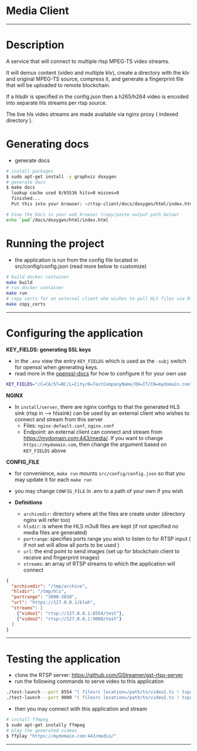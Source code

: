 
# Media Client

---

# Description


A service that will connect to multiple rtsp MPEG-TS video streams.

It will demux content (video and multiple klv), create a directory with the klv and original MPEG-TS source, compress it, and generate a fingerprint file that will be uploaded to remote blockchain. 

If a hlsdir is specified in the config.json then a h265/h264 video is encoded into separate hls streams per rtsp source.

The live hls video streams are made available via nginx proxy ( indexed directory ).

# Generating docs

- generate docs

```bash
# install packages
$ sudo apt-get install -y graphviz doxygen
# generate docs
$ make docs
  lookup cache used 0/65536 hits=0 misses=0
  finished...
  Put this into your browser: ~/rtsp-client/docs/doxygen/html/index.html

# View the Docs in your web browser (copy/paste output path below)
echo `pwd`/docs/doxygen/html/index.html
```

# Running the project

- the application is run from the config file located in src/config/config.json (read more below to customize)

```bash
# build docker container
make build
# run docker container
make run
# copy certs for an external client who wishes to pull HLS files via RTMP/RTSP
make copy_certs
```

---

# Configuring the application

__KEY_FIELDS: generating SSL keys__

- in the `.env` view the entry `KEY_FIELDS` which is used as the `-subj` switch for openssl when generating keys.
- read more in the [openssl-docs](https://www.digicert.com/kb/ssl-support/openssl-quick-reference-guide.htm#Usingthe-subjSwitch) for how to configure it for your own use

```bash
KEY_FIELDS="/C=CA/ST=BC/L=City/O=TestCompanyName/OU=IT/CN=mydomain.com"
```


__NGINX__

- In `install/server`, there are nginx configs to that the generated HLS sink  (rtsp in --> hlssink) can be used by an external client who wishes to connect and stream from this server
    - Files: `nginx-default.conf`, `nginx.conf`
    - Endpoint: an external client can connect and stream from  https://mydomain.com:443/media/. If you want to change `https://mydomain.com`, then change the argument based on `KEY_FIELDS` above

__CONFIG_FILE__

- for convenience, `make run` mounts `src/config/config.json` so that you may update it for each `make run`
- you may change `CONFIG_FILE` in .env to a path of your own if you wish

- **Definitions**
    - `archivedir`: directory where all the files are create under (directory nginx will refer too)
    - `hlsdir`: is where the HLS m3u8 files are kept (if not specified no media files are generated)
    - `portrange`: specifies ports range you wish to listen to for RTSP input ( if not set will allow all ports to be used )
    - `url`: the end point to send images (set up for blockchain client to receive and fingerprint images)
    - `streams`: an array of RTSP streams to which the application will connect 

```json
{
  "archivedir": "/tmp/archive", 
  "hlsdir": "/tmp/hls",                              
  "portrange": "3000-3010",
  "url": "https://127.0.0.1/blah",
  "streams": [
    {"video1": "rtsp://127.0.0.1:8554/test"},
    {"video2": "rtsp://127.0.0.1:9000/test"}
  ]
}
```

---

# Testing the application 

- clone the RTSP server: https://github.com/GStreamer/gst-rtsp-server
- run the following commands to serve video to this application

```bash
./test-launch --port 8554 "( filesrc location=/path/to/video1.ts ! tsparse time-stamp=true ! rtpmp2tpay name=pay0 pt=96 )"
./test-launch --port 9000 "( filesrc location=/path/to/video2.ts ! tsparse time-stamp=true ! rtpmp2tpay name=pay0 pt=96 )"
```
- then you may connect with this application and stream 

```bash
# install ffmpeg
$ sudo apt-get instally ffmpeg
# play the generated videos
$ ffplay "https://mydomain.com:443/media/"
```

---